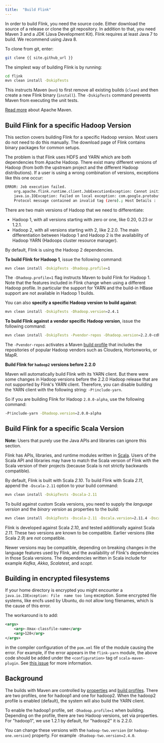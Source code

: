 ```yaml
---
title:  "Build Flink"
---
```

<!--
Licensed to the Apache Software Foundation (ASF) under one
or more contributor license agreements.  See the NOTICE file
distributed with this work for additional information
regarding copyright ownership.  The ASF licenses this file
to you under the Apache License, Version 2.0 (the
"License"); you may not use this file except in compliance
with the License.  You may obtain a copy of the License at

  http://www.apache.org/licenses/LICENSE-2.0

Unless required by applicable law or agreed to in writing,
software distributed under the License is distributed on an
"AS IS" BASIS, WITHOUT WARRANTIES OR CONDITIONS OF ANY
KIND, either express or implied.  See the License for the
specific language governing permissions and limitations
under the License.
-->

In order to build Flink, you need the source code. Either download the source of a release or clone the git repository. In addition to that, you need Maven 3 and a JDK (Java Development Kit).
Flink requires at least Java 7 to build. We recommend using Java 8.

To clone from git, enter:

~~~bash
git clone {{ site.github_url }}
~~~

The simplest way of building Flink is by running:

~~~bash
cd flink
mvn clean install -DskipTests
~~~

This instructs Maven (`mvn`) to first remove all existing builds (`clean`) and then create a new Flink binary (`install`). The `-DskipTests` command prevents Maven from executing the unit tests. 

[Read more](http://maven.apache.org/) about Apache Maven.



## Build Flink for a specific Hadoop Version

This section covers building Flink for a specific Hadoop version. Most users do not need to do this manually. The download page of Flink contains binary packages for common setups.

The problem is that Flink uses HDFS and YARN which are both dependencies from Apache Hadoop. There exist many different versions of Hadoop (from both the upstream project and the different Hadoop distributions). If a user is using a wrong combination of versions, exceptions like this one occur:

~~~bash
ERROR: Job execution failed.
    org.apache.flink.runtime.client.JobExecutionException: Cannot initialize task 'TextInputFormat(/my/path)':
    java.io.IOException: Failed on local exception: com.google.protobuf.InvalidProtocolBufferException:
    Protocol message contained an invalid tag (zero).; Host Details :
~~~

There are two main versions of Hadoop that we need to differentiate:
- Hadoop 1, with all versions starting with zero or one, like 0.20, 0.23 or 1.2.1.
- Hadoop 2, with all versions starting with 2, like 2.2.0.
The main differentiation between Hadoop 1 and Hadoop 2 is the availability of Hadoop YARN (Hadoops cluster resource manager).

By default, Flink is using the Hadoop 2 dependencies.

**To build Flink for Hadoop 1**, issue the following command:

~~~bash
mvn clean install -DskipTests -Dhadoop.profile=1
~~~

The `-Dhadoop.profile=1` flag instructs Maven to build Flink for Hadoop 1. Note that the features included in Flink change when using a different Hadoop profile. In particular the support for YARN and the build-in HBase support are not available in Hadoop 1 builds.


You can also **specify a specific Hadoop version to build against**:

~~~bash
mvn clean install -DskipTests -Dhadoop.version=2.4.1
~~~


**To build Flink against a vendor specific Hadoop version**, issue the following command:

~~~bash
mvn clean install -DskipTests -Pvendor-repos -Dhadoop.version=2.2.0-cdh5.0.0-beta-2
~~~

The `-Pvendor-repos` activates a Maven [build profile](http://maven.apache.org/guides/introduction/introduction-to-profiles.html) that includes the repositories of popular Hadoop vendors such as Cloudera, Hortonworks, or MapR.

**Build Flink for `hadoop2` versions before 2.2.0**

Maven will automatically build Flink with its YARN client. But there were some changes in Hadoop versions before the 2.2.0 Hadoop release that are not supported by Flink's YARN client. Therefore, you can disable building the YARN client with the following string: `-P!include-yarn`. 

So if you are building Flink for Hadoop `2.0.0-alpha`, use the following command:

~~~bash
-P!include-yarn -Dhadoop.version=2.0.0-alpha
~~~

## Build Flink for a specific Scala Version

**Note:** Users that purely use the Java APIs and libraries can ignore this section.

Flink has APIs, libraries, and runtime modules written in [Scala](http://scala-lang.org). Users of the Scala API and libraries may have to match the Scala version of Flink with the Scala version
of their projects (because Scala is not strictly backwards compatible).

By default, Flink is built with Scala *2.10*. To build Flink with Scala *2.11*, append the `-Dscala-2.11` option to your build command:

~~~bash
mvn clean install -DskipTests -Dscala-2.11
~~~

To build against custom Scala versions, you need to supply the *language version* and the *binary version* as properties to the build:

~~~bash
mvn clean install -DskipTests -Dscala-2.11 -Dscala.version=2.11.4 -Dscala.binary.version=2.11
~~~

Flink is developed against Scala *2.10*, and tested additionally against Scala *2.11*. These two versions are known to be compatible. Earlier versions (like Scala *2.9*) are *not* compatible.

Newer versions may be compatible, depending on breaking changes in the language features used by Flink, and the availability of Flink's dependencies in those Scala versions. The dependencies written in Scala include for example *Kafka*, *Akka*, *Scalatest*, and *scopt*.


## Building in encrypted filesystems

If your home directory is encrypted you might encounter a `java.io.IOException: File 
name too long` exception. Some encrypted file systems, like encfs used by Ubuntu, do not allow
long filenames, which is the cause of this error.

The workaround is to add:

~~~xml
<args>
    <arg>-Xmax-classfile-name</arg>
    <arg>128</arg>
</args>
~~~

in the compiler configuration of the `pom.xml` file of the module causing the error. For example,
if the error appears in the `flink-yarn` module, the above code should 
be added under the `<configuration>` tag of `scala-maven-plugin`. See 
[this issue](https://issues.apache.org/jira/browse/FLINK-2003) for more information.

## Background

The builds with Maven are controlled by [properties](http://maven.apache.org/pom.html#Properties) and <a href="http://maven.apache.org/guides/introduction/introduction-to-profiles.html">build profiles</a>.
There are two profiles, one for hadoop1 and one for hadoop2. When the hadoop2 profile is enabled (default), the system will also build the YARN client.

To enable the hadoop1 profile, set `-Dhadoop.profile=1` when building.
Depending on the profile, there are two Hadoop versions, set via properties. For "hadoop1", we use 1.2.1 by default, for "hadoop2" it is 2.2.0.

You can change these versions with the `hadoop-two.version` (or `hadoop-one.version`) property. For example `-Dhadoop-two.version=2.4.0`.

